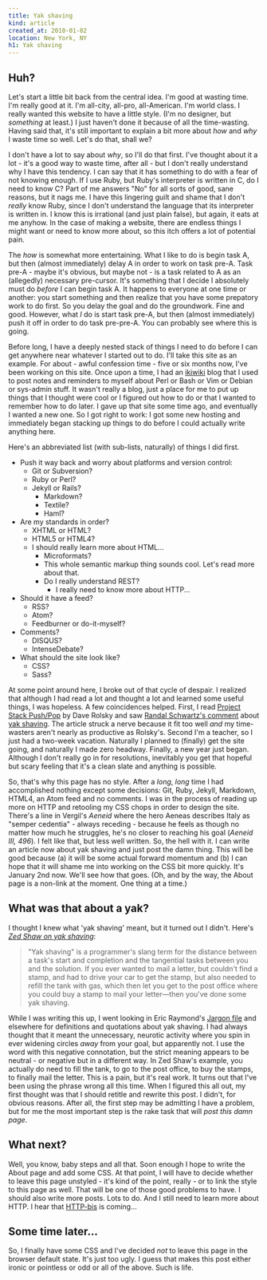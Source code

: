 ```yaml
---
title: Yak shaving
kind: article
created_at: 2010-01-02
location: New York, NY
h1: Yak shaving
---
```


## Huh?

Let's start a little bit back from the central idea. I'm good at wasting time. I'm really good at it. I'm all-city, all-pro, all-American. I'm world class. I really wanted this website to have a little style. (I'm no designer, but _something_ at least.) I just haven't done it because of all the time-wasting. Having said that, it's still important to explain a bit more about *how* and *why* I waste time so well. Let's do that, shall we?

I don't have a lot to say about *why*, so I'll do that first. I've thought about it a lot - it's a good way to waste time, after all - but I don't really understand why I have this tendency. I can say that it has something to do with a fear of not knowing enough. If I use Ruby, but Ruby's interpreter is written in C, do I need to know C? Part of me answers "No" for all sorts of good, sane reasons, but it nags me. I have this lingering guilt and shame that I don't *really* know Ruby, since I don't understand the language that its interpreter is written in. I know this is irrational (and just plain false), but again, it eats at me anyhow. In the case of making a website, there are endless things I might want or need to know more about, so this itch offers a lot of potential pain.

The *how* is somewhat more entertaining. What I like to do is begin task A, but then (almost immediately) delay A in order to work on task pre-A. Task pre-A - maybe it's obvious, but maybe not - is a task related to A as an (allegedly) necessary pre-cursor. It's something that I decide I absolutely must do *before* I can begin task A. It happens to everyone at one time or another: you start something and then realize that you have some prepatory work to do first. So you delay the goal and do the groundwork. Fine and good. However, what *I* do is start task pre-A, but then (almost immediately) push it off in order to do task pre-pre-A. You can probably see where this is going.

Before long, I have a deeply nested stack of things I need to do before I can get anywhere near whatever I started out to do. I'll take this site as an example. For about - awful confession time - five or six months now, I've been working on this site. Once upon a time, I had an [ikiwiki][ikiwiki] blog that I used to post notes and reminders to myself about Perl or Bash or Vim or Debian or sys-admin stuff. It wasn't really a blog, just a place for me to put up things that I thought were cool or I figured out how to do or that I wanted to remember how to do later. I gave up that site some time ago, and eventually I wanted a new one. So I got right to work: I got some new hosting and immediately began stacking up things to do before I could actually write anything here.

[ikiwiki]: http://ikiwiki.info/

Here's an abbreviated list (with sub-lists, naturally) of things I did first.

+ Push it way back and worry about platforms and version control:
    + Git or Subversion?
    + Ruby or Perl?
    + Jekyll or Rails?
        + Markdown?
        + Textile?
        + Haml?
+ Are my standards in order?
    + XHTML or HTML?
    + HTML5 or HTML4?
    + I should really learn more about HTML...
        + Microformats?
        + This whole semantic markup thing sounds cool. Let's read more about that.
        + Do I really understand REST? 
            + I really need to know more about HTTP...
+ Should it have a feed?
    + RSS?
    + Atom?
    + Feedburner or do-it-myself?
+ Comments?
    + DISQUS?
    + IntenseDebate?
+ What should the site look like?
    + CSS?
    + Sass?

At some point around here, I broke out of that cycle of despair. I realized that although I had read a lot and thought a lot and learned some useful things, I was hopeless. A few coincidences helped. First, I read [Project Stack Push/Pop][push] by Dave Rolsky and saw [Randal Schwartz's comment][comment] about [yak shaving][yak]. The article struck a nerve because it fit too well *and* my time-wasters aren't nearly as productive as Rolsky's. Second I'm a teacher, so I just had a two-week vacation. Naturally I planned to (finally) get the site going, and naturally I made zero headway. Finally, a new year just began. Although I don't really go in for resolutions, inevitably you get that hopeful but scary feeling that it's a clean slate and anything is possible.

[push]: http://blog.urth.org/2009/12/project-stack-pushpop.html
[comment]: http://blog.urth.org/2009/12/project-stack-pushpop.html#comment-138
[yak]: http://catb.org/jargon/html/Y/yak-shaving.html

So, that's why this page has no style. After a *long*, *long* time I had accomplished nothing except some decisions: Git, Ruby, Jekyll, Markdown, HTML4, an Atom feed and no comments. I was in the process of reading up more on HTTP and retooling my CSS chops in order to design the site. There's a line in Vergil's <cite>Aeneid</cite> where the hero Aeneas describes Italy as "semper cedentia" - always receding - because he feels as though no matter how much he struggles, he's no closer to reaching his goal (<cite>Aeneid III, 496</cite>). I felt like that, but less well written. So, the hell with it. I can write an article now about yak shaving and just post the damn thing. This will be good because (a) it will be some actual forward momentum and (b) I can hope that it will shame me into working on the CSS bit more quickly. It's January 2nd now. We'll see how that goes. (Oh, and by the way, the About page is a non-link at the moment. One thing at a time.)

## What was that about a yak?

I thought I knew what 'yak shaving' meant, but it turned out I didn't. Here's <cite>[Zed Shaw on yak shaving][zed]</cite>:

> "Yak shaving" is a programmer's slang term for the distance between a task's start and completion and the tangential tasks between you and the solution. If you ever wanted to mail a letter, but couldn't find a stamp, and had to drive your car to get the stamp, but also needed to refill the tank with gas, which then let you get to the post office where you could buy a stamp to mail your letter—then you've done some yak shaving.

While I was writing this up, I went looking in Eric Raymond's [Jargon file][jargon] and elsewhere for definitions and quotations about yak shaving. I had always thought that it meant the unnecessary, neurotic activity where you spin in ever widening circles *away* from your goal, but apparently not. I use the word with this negative connotation, but the strict meaning appears to be neutral - or negative but in a different way. In Zed Shaw's example, you actually do need to fill the tank, to go to the post office, to buy the stamps, to finally mail the letter. This is a pain, but it's real work. It turns out that I've been using the phrase wrong all this time. When I figured this all out, my first thought was that I should retitle and rewrite this post. I didn't, for obvious reasons. After all, the first step may be admitting I have a problem, but for me the most important step is the rake task that will *post this damn page*.

## What next?

Well, you know, baby steps and all that. Soon enough I hope to write the About page and add some CSS. At that point, I will have to decide whether to leave this page unstyled - it's kind of the point, really - or to link the style to this page as well. That will be one of those good problems to have. I should also write more posts. Lots to do. And I still need to learn more about HTTP. I hear that [HTTP-bis][httpbis] is coming...

[zed]: http://www.cio.com/article/191000/
[jargon]: http://catb.org/jargon/html/index.html
[httpbis]: http://www.ietf.org/dyn/wg/charter/httpbis-charter.html

## Some time later...

So, I finally have some CSS and I've decided _not_ to leave this page in the browser default state. It's just too ugly. I guess that makes this post either ironic or pointless or odd or all of the above. Such is life.
